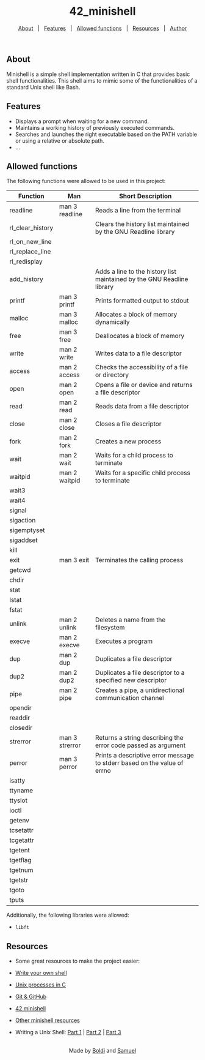 <h1 align="center">42_minishell</h1>

<p align="center">
  <a href="#about">About</a> &#xa0; | &#xa0;
  <a href="#features">Features</a> &#xa0; | &#xa0;
  <a href="#allowed-functions">Allowed functions</a> &#xa0; | &#xa0;
  <a href="#resources">Resources</a> &#xa0; | &#xa0;
  <a href="https://github.com/Szabold1" target="_blank">Author</a>
</p>

<br>

## About

Minishell is a simple shell implementation written in C that provides basic shell functionalities. This shell aims to mimic some of the functionalities of a standard Unix shell like Bash.

## Features

- Displays a prompt when waiting for a new command.
- Maintains a working history of previously executed commands.
- Searches and launches the right executable based on the PATH variable or using a relative or absolute path.
- ...

## Allowed functions

The following functions were allowed to be used in this project:

| **Function**     | **Man**        | **Short Description**                                                    |
| ---------------- | -------------- | ------------------------------------------------------------------------ |
| readline         | man 3 readline | Reads a line from the terminal                                           |
| rl_clear_history |                | Clears the history list maintained by the GNU Readline library           |
| rl_on_new_line   |                |                                                                          |
| rl_replace_line  |                |                                                                          |
| rl_redisplay     |                |                                                                          |
| add_history      |                | Adds a line to the history list maintained by the GNU Readline library   |
| printf           | man 3 printf   | Prints formatted output to stdout                                        |
| malloc           | man 3 malloc   | Allocates a block of memory dynamically                                  |
| free             | man 3 free     | Deallocates a block of memory                                            |
| write            | man 2 write    | Writes data to a file descriptor                                         |
| access           | man 2 access   | Checks the accessibility of a file or directory                          |
| open             | man 2 open     | Opens a file or device and returns a file descriptor                     |
| read             | man 2 read     | Reads data from a file descriptor                                        |
| close            | man 2 close    | Closes a file descriptor                                                 |
| fork             | man 2 fork     | Creates a new process                                                    |
| wait             | man 2 wait     | Waits for a child process to terminate                                   |
| waitpid          | man 2 waitpid  | Waits for a specific child process to terminate                          |
| wait3            |                |                                                                          |
| wait4            |                |                                                                          |
| signal           |                |                                                                          |
| sigaction        |                |                                                                          |
| sigemptyset      |                |                                                                          |
| sigaddset        |                |                                                                          |
| kill             |                |                                                                          |
| exit             | man 3 exit     | Terminates the calling process                                           |
| getcwd           |                |                                                                          |
| chdir            |                |                                                                          |
| stat             |                |                                                                          |
| lstat            |                |                                                                          |
| fstat            |                |                                                                          |
| unlink           | man 2 unlink   | Deletes a name from the filesystem                                       |
| execve           | man 2 execve   | Executes a program                                                       |
| dup              | man 2 dup      | Duplicates a file descriptor                                             |
| dup2             | man 2 dup2     | Duplicates a file descriptor to a specified new descriptor               |
| pipe             | man 2 pipe     | Creates a pipe, a unidirectional communication channel                   |
| opendir          |                |                                                                          |
| readdir          |                |                                                                          |
| closedir         |                |                                                                          |
| strerror         | man 3 strerror | Returns a string describing the error code passed as argument            |
| perror           | man 3 perror   | Prints a descriptive error message to stderr based on the value of errno |
| isatty           |                |                                                                          |
| ttyname          |                |                                                                          |
| ttyslot          |                |                                                                          |
| ioctl            |                |                                                                          |
| getenv           |                |                                                                          |
| tcsetattr        |                |                                                                          |
| tcgetattr        |                |                                                                          |
| tgetent          |                |                                                                          |
| tgetflag         |                |                                                                          |
| tgetnum          |                |                                                                          |
| tgetstr          |                |                                                                          |
| tgoto            |                |                                                                          |
| tputs            |                |                                                                          |

Additionally, the following libraries were allowed:

- `libft`

## Resources

- Some great resources to make the project easier:

- [Write your own shell](https://youtube.com/playlist?list=PLxIRFba3rzLzxxZMMbrm_-mkI7mV9G0pj&si=cmYw8hbQ3yzjXxvI)
- [Unix processes in C](https://youtube.com/playlist?list=PLfqABt5AS4FkW5mOn2Tn9ZZLLDwA3kZUY&si=Gb277hWIOIhzdNw9)
- [Git & GitHub](https://youtube.com/playlist?list=PL4cUxeGkcC9goXbgTDQ0n_4TBzOO0ocPR&si=Uq1ucOr4MHXsbRTQ)
- [42 minishell](https://youtube.com/playlist?list=PLGU1kcPKHMKj5yA0RPb5AK4QAhexmQwrW&si=qUeTIHAtYtlATnUM)
- [Other minishell resources](https://github.com/pasqualerossi/Minishell_Resources?tab=readme-ov-file)
- Writing a Unix Shell: [Part 1](https://indradhanush.github.io/blog/writing-a-unix-shell-part-1/) | [Part 2](https://indradhanush.github.io/blog/writing-a-unix-shell-part-2/) | [Part 3](https://indradhanush.github.io/blog/writing-a-unix-shell-part-3/)

<br>

<div align="center">
  Made by <a href="https://github.com/Szabold1" target="_blank">Boldi</a> and <a href="https://github.com/SamuelLeanderEckhard" target="_blank">Samuel</a>
</div>
